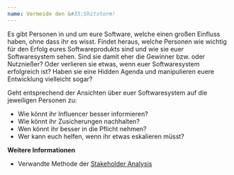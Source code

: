```yaml
---
name: Vermeide den &#35;Shitstorm!
---
```

Es gibt Personen in und um eure Software, welche einen großen Einfluss haben, ohne dass ihr es wisst. Findet heraus, welche Personen wie wichtig für den Erfolg eures Softwareprodukts sind und wie sie euer Softwaresystem sehen. Sind sie damit eher die Gewinner bzw. oder Nutznießer? Oder verlieren sie etwas, wenn euer Softwaresystem erfolgreich ist? Haben sie eine Hidden Agenda und manipulieren euere Entwicklung vielleicht sogar?

Geht entsprechend der Ansichten über euer Softwaresystem auf die jeweiligen Personen zu:
* Wie könnt ihr Influencer besser informieren?
* Wie könnt ihr Zusicherungen nachhalten?
* Wen könnt ihr besser in die Pflicht nehmen?
* Wer kann euch helfen, wenn ihr etwas eskalieren müsst?

**Weitere Informationen**
* Verwandte Methode der [Stakeholder Analysis](https://gamestorming.com/stakeholder-analysis/)